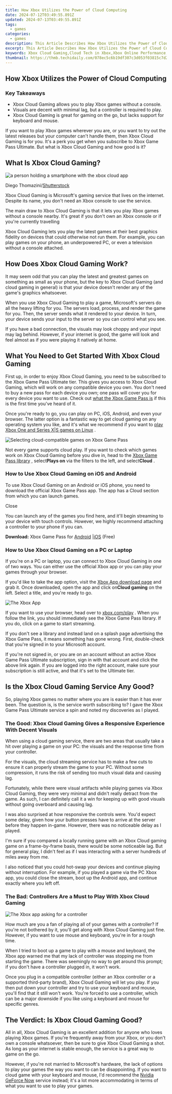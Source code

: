 ```yaml
---
title: How Xbox Utilizes the Power of Cloud Computing
date: 2024-07-12T03:49:55.891Z
updated: 2024-07-13T03:49:55.891Z
tags:
  - games
categories:
  - games
description: This Article Describes How Xbox Utilizes the Power of Cloud Computing
excerpt: This Article Describes How Xbox Utilizes the Power of Cloud Computing
keywords: Xbox Cloud Gaming,Cloud Tech in Xbox,Xbox Online Performance,Cloud-Powered Xbox,Xbox Cloud Capabilities,Enhanced Xbox Cloud,Xbox Cloud Computing
thumbnail: https://thmb.techidaily.com/078ec5c6b19df307c3d053f03815c7d21ecece8ed3226ebe1d118a70909568e6.jpg
---
```


## How Xbox Utilizes the Power of Cloud Computing

### Key Takeaways

* Xbox Cloud Gaming allows you to play Xbox games without a console.
* Visuals are decent with minimal lag, but a controller is required to play.
* Xbox Cloud Gaming is great for gaming on the go, but lacks support for keyboard and mouse.

 If you want to play Xbox games wherever you are, or you want to try out the latest releases but your computer can't handle them, then Xbox Cloud Gaming is for you. It's a perk you get when you subscribe to Xbox Game Pass Ultimate. But what is Xbox Cloud Gaming and how good is it?

## What Is Xbox Cloud Gaming?

![a person holding a smartphone with the xbox cloud app](https://static1.makeuseofimages.com/wordpress/wp-content/uploads/2024/04/a-person-holding-a-smartphone-with-the-xbox-cloud-app.jpg)

 Diego Thomazini/[Shutterstock](https://www.shutterstock.com/image-photo/girl-holding-smartphone-xbox-cloud-gaming-2148832863)

 Xbox Cloud Gaming is Microsoft's gaming service that lives on the internet. Despite its name, you don't need an Xbox console to use the service.

 The main draw to Xbox Cloud Gaming is that it lets you play Xbox games without a console nearby. It's great if you don't own an Xbox console or if you're currently travelling

 Xbox Cloud Gaming lets you play the latest games at their best graphics fidelity on devices that could otherwise not run them. For example, you can play games on your phone, an underpowered PC, or even a television without a console attached.

## How Does Xbox Cloud Gaming Work?

 It may seem odd that you can play the latest and greatest games on something as small as your phone, but the key to Xbox Cloud Gaming (and cloud gaming in general) is that your device doesn't render any of the game's graphics whatsoever.

 When you use Xbox Cloud Gaming to play a game, Microsoft's servers do all the heavy lifting for you. The servers load, process, and render the game for you. Then, the server sends what it rendered to your device. In turn, your device sends your input to the server so you can control what you see.

 If you have a bad connection, the visuals may look choppy and your input may lag behind. However, if your internet is good, the game will look and feel almost as if you were playing it natively at home.

## What You Need to Get Started With Xbox Cloud Gaming

 First up, in order to enjoy Xbox Cloud Gaming, you need to be subscribed to the Xbox Game Pass Ultimate tier. This gives you access to Xbox Cloud Gaming, which will work on any compatible device you own. You don't need to buy a new pass for each device you own; one pass will cover you for every device you want to use. Check out [what the Xbox Game Pass is](https://www.makeuseof.com/tag/what-is-xbox-game-pass-everything-need-know/) if this is the first time you've heard of it.

 Once you're ready to go, you can play on PC, iOS, Android, and even your browser. The latter option is a fantastic way to get cloud gaming on any operating system you like, and it's what we recommend if you want to [play Xbox One and Series X|S games on Linux](https://www.makeuseof.com/how-to-play-xbox-games-on-linux-cloud-gaming-remote-play/) .

![Selecting cloud-compatible games on Xbox Game Pass](https://static1.makeuseofimages.com/wordpress/wp-content/uploads/2024/04/xbox-cloud-gaming-compatibility.png)

 Not every game supports cloud play. If you want to check which games work on Xbox Cloud Gaming before you dive in, head to the [Xbox Game Pass library](https://www.xbox.com/en-US/xbox-game-pass/games) , select**Plays on** via the filters to the left, and select**Cloud** .

### How to Use Xbox Cloud Gaming on iOS and Android

 To use Xbox Cloud Gaming on an Android or iOS phone, you need to download the official Xbox Game Pass app. The app has a Cloud section from which you can launch games.

Close

 You can launch any of the games you find here, and it'll begin streaming to your device with touch controls. However, we highly recommend attaching a controller to your phone if you can.

**Download:** Xbox Game Pass for [Android](https://www.anrdoezrs.net/links/7251228/type/dlg/sid/UUmuoUeUpU2001558/https://play.google.com/store/apps/details?id=com.gamepass) |[iOS](https://apps.apple.com/us/app/xbox-game-pass/id1374542474) (Free)

### How to Use Xbox Cloud Gaming on a PC or Laptop

 If you're on a PC or laptop, you can connect to Xbox Cloud Gaming in one of two ways. You can either use the official Xbox app or you can play your games through your browser.

 If you'd like to take the app option, visit the [Xbox App download page](https://www.xbox.com/en-US/apps/xbox-app-for-pc) and grab it. Once downloaded, open the app and click on**Cloud gaming** on the left. Select a title, and you're ready to go.

![The Xbox App](https://static1.makeuseofimages.com/wordpress/wp-content/uploads/2024/04/xbox-game-pass-app.png)

 If you want to use your browser, head over to [xbox.com/play](http://xbox.com/play) . When you follow the link, you should immediately see the Xbox Game Pass library. If you do, click on a game to start streaming.

 If you don't see a library and instead land on a splash page advertising the Xbox Game Pass, it means something has gone wrong. First, double-check that you're signed in to your Microsoft account.

 If you're not signed in, or you are on an account without an active Xbox Game Pass Ultimate subscription, sign in with that account and click the above link again. If you are logged into the right account, make sure your subscription is still active, and that it's set to the Ultimate tier.

## Is the Xbox Cloud Gaming Service Any Good?

 So, playing Xbox games no matter where you are is easier than it has ever been. The question is, is the service worth subscribing to? I gave the Xbox Game Pass Ultimate service a spin and noted my discoveries as I played.

### The Good: Xbox Cloud Gaming Gives a Responsive Experience With Decent Visuals

 When using a cloud gaming service, there are two areas that usually take a hit over playing a game on your PC: the visuals and the response time from your controller.

 For the visuals, the cloud streaming service has to make a few cuts to ensure it can properly stream the game to your PC. Without some compression, it runs the risk of sending too much visual data and causing lag.

 Fortunately, while there were visual artifacts while playing games via Xbox Cloud Gaming, they were very minimal and didn't really detract from the game. As such, I can definitely call it a win for keeping up with good visuals without going overboard and causing lag.

 I was also surprised at how responsive the controls were. You'd expect some delay, given how your button presses have to arrive at the server before they happen in-game. However, there was no noticeable delay as I played.

 I'm sure if you compared a locally running game with an Xbox Cloud gaming game on a frame-by-frame basis, there would be some noticeable lag. But for general play, I didn't feel as if I was interacting with a server hundreds of miles away from me.

 I also noticed that you could hot-swap your devices and continue playing without interruption. For example, if you played a game via the PC Xbox app, you could close the stream, boot up the Android app, and continue exactly where you left off.

### The Bad: Controllers Are a Must to Play With Xbox Cloud Gaming
![The Xbox app asking for a controller](https://static1.makeuseofimages.com/wordpress/wp-content/uploads/2024/04/xbox-cloud-gaming-controller.png)

 How much are you a fan of playing all of your games with a controller? If you're not bothered by it, you'll get along with Xbox Cloud Gaming just fine. However, if you want to use mouse and keyboard, you're in for a rough time.

 When I tried to boot up a game to play with a mouse and keyboard, the Xbox app warned me that my lack of controller was stopping me from starting the game. There was seemingly no way to get around this prompt; if you don't have a controller plugged in, it won't work.

 Once you plug in a compatible controller (either an Xbox controller or a supported third-party brand), Xbox Cloud Gaming will let you play. If you then put down your controller and try to use your keyboard and mouse, you'll find that it still won't work. You're forced to use a controller, which can be a major downside if you like using a keyboard and mouse for specific genres.

## The Verdict: Is Xbox Cloud Gaming Good?

 All in all, Xbox Cloud Gaming is an excellent addition for anyone who loves playing Xbox games. If you're frequently away from your Xbox, or you don't own a console whatsoever, then be sure to give Xbox Cloud Gaming a shot. As long as your internet is stable enough, the service is a great way to game on the go.

 However, if you're not married to Microsoft's hardware, the lack of options to play your games the way you want to can be disappointing. If you want to cloud game with your keyboard and mouse, I'd recommend the [Nvidia GeForce Now](https://www.makeuseof.com/reasons-why-use-nvidia-geforce-now/) service instead; it's a lot more accommodating in terms of what you want to use to play your games.


<ins class="adsbygoogle"
     style="display:block"
     data-ad-format="autorelaxed"
     data-ad-client="ca-pub-7571918770474297"
     data-ad-slot="1223367746"></ins>



<ins class="adsbygoogle"
     style="display:block"
     data-ad-client="ca-pub-7571918770474297"
     data-ad-slot="8358498916"
     data-ad-format="auto"
     data-full-width-responsive="true"></ins>




